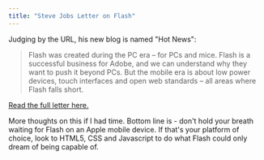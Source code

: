 ```yaml
---
title: "Steve Jobs Letter on Flash"
---
```

<p>Judging by the URL, his new blog is named "Hot News":</p>
<blockquote><p>Flash was created during the PC era – for PCs and mice. Flash is a successful business for Adobe, and we can understand why they want to push it beyond PCs. But the mobile era is about low power devices, touch interfaces and open web standards – all areas where Flash falls short.</p></blockquote>
<p><a href="http://www.apple.com/hotnews/thoughts-on-flash/">Read the full letter here.</a></p>
<p>More thoughts on this if I had time.  Bottom line is - don't hold your breath waiting for Flash on an Apple mobile device.  If that's your platform of choice, look to HTML5, CSS and Javascript to do what Flash could only dream of being capable of.</p>
